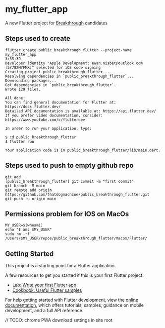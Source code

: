# my_flutter_app

A new Flutter project for [Breakthrough](https://www.wearebreakthrough.co.uk) candidates

## Steps used to create

    flutter create public_breakthrough_flutter --project-name my_flutter_app                                                                             3:35:39 
    Developer identity "Apple Development: ewan.nisbet@outlook.com (5Y782MYFMX)" selected for iOS code signing
    Creating project public_breakthrough_flutter...
    Resolving dependencies in `public_breakthrough_flutter`... 
    Downloading packages... 
    Got dependencies in `public_breakthrough_flutter`.
    Wrote 129 files.

    All done!
    You can find general documentation for Flutter at: https://docs.flutter.dev/
    Detailed API documentation is available at: https://api.flutter.dev/
    If you prefer video documentation, consider: https://www.youtube.com/c/flutterdev

    In order to run your application, type:

    $ cd public_breakthrough_flutter
    $ flutter run

    Your application code is in public_breakthrough_flutter/lib/main.dart.

## Steps used to push to empty github repo

    git add .
    [public_breakthrough_flutter] git commit -m "first commit"
    git branch -M main
    git remote add origin https://github.com/thatdogmachine/public_breakthrough_flutter.git
    git push -u origin main


## Permissions problem for IOS on MacOs

    MY_USER=$(whoami)
    echo "I am: $MY_USER"
    sudo rm -rf /Users/$MY_USER/repos/public_breakthrough_flutter/macos/Flutter/


## Getting Started

This project is a starting point for a Flutter application.

A few resources to get you started if this is your first Flutter project:

- [Lab: Write your first Flutter app](https://docs.flutter.dev/get-started/codelab)
- [Cookbook: Useful Flutter samples](https://docs.flutter.dev/cookbook)

For help getting started with Flutter development, view the
[online documentation](https://docs.flutter.dev/), which offers tutorials,
samples, guidance on mobile development, and a full API reference.


// TODO: chrome PWA download settings in site root